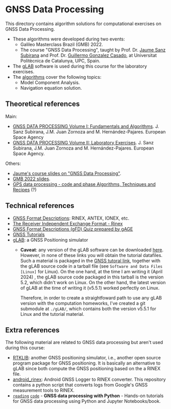 # GNSS Data Processing

This directory contains algorithm solutions for computational exercises on GNSS Data Processing.

- These algorithms were developed during two events:
  - Galileo Masterclass Brazil (GMB) 2022.
  - The course "GNSS Data Processing", taught by Prof. Dr. [Jaume Sanz Subirana] and Prof. Dr. [Guillermo Gonzalez Casado], at Universitat Politècnica de Catalunya, UPC, Spain.
- The [gLAB] software is used during this course for the laboratory exercises.
- The [algorithms] cover the following topics:
  - Model Component Analysis.
  - Navigation equation solution.

## Theoretical references
Main:
- [GNSS DATA PROCESSING Volume I: Fundamentals and Algorithms][4]. J. Sanz Subirana, J.M. Juan Zornoza and M. Hernández-Pajares. European Space Agency
- [GNSS DATA PROCESSING Volume II: Laboratory Exercises][4]. J. Sanz Subirana, J.M. Juan Zornoza and M. Hernández-Pajares. European Space Agency.

Others:
- [Jaume's course slides on "GNSS Data Processing"][1].
- [GMB 2022 slides][3].
- [GPS data processing - code and phase Algorithms, Techniques and Recipes][2] (?)

## Technical references

- [GNSS Format Descriptions]: RINEX, ANTEX, IONEX, etc.
- [The Receiver Independent Exchange Format - Rinex]
- [GNSS Format Descriptions (gFD) Quiz prepared by gAGE][5]
- [GNSS Tutorials][6]
- [gLAB]: a GNSS Positioning simulator
  - **Caveat**: any version of the gLAB software can be downloaded [here][6]. However, in none of these links you will obtain the tutorial datafiles. Such a material is packaged in the [GNSS tutoral link][1], together with the gLAB source code in a tarball file (see `Software and Data Files [Linux]` for Linux). On the one hand, at the time I am writing it (April 2024) , the gLAB source code packaged in this tarball is the version 5.2, which didn't work on Linux. On the other hand, the latest version of gLAB at the time of writing it (v5.5.1) worked perfectly on Linux.
  
    Therefore, in order to create a straightfoward path to use any gLAB version with the computation homeworks, I've created a git submodule at `./gLAB/`, which contains both the version v5.5.1 for Linux and the tutorial material.

## Extra references

The following material are related to GNSS data processing but aren't used during this course:

- [RTKLIB](https://www.rtklib.com/): another GNSS positioning simulator, i.e., another open source program package for GNSS positioning. It is basically an alternative to gLAB since both compute the GNSS positioning based on the a RINEX file.
- [android_rinex]: Android GNSS Logger to RINEX converter. This repository contains a python script that converts logs from Google's GNSS measurement tools to RINEX.
- [`reading`](https://rokubun.github.io/gnss_tutorials/README.html) [`code`](https://github.com/rokubun/gnss_tutorials) - **GNSS data processing with Python** - Hands-on tutorials for GNSS data processing using Python and Jupyter Notebooks/book.

[Jaume Sanz Subirana]: https://gage.upc.edu/en/personnel/permanent-staff/jaume.sanz
[Guillermo Gonzalez Casado]: https://gage.upc.edu/en/personnel/permanent-staff/dr-guillermo-gonzalez-casado
[algorithms]: https://server.gage.upc.edu/TEACHING_MATERIAL/GMB2022/SOFTWARE/
[1]: https://gage.upc.edu/486/gage/en/en/learning-materials/software-tools/glab-tool-suite-links/glab-tutorials/gnss-tutorials
[2]: https://gage.upc.edu/en/learning-materials/library/gnss-books/gps-data-processing-code-and-phase-algorithms-techniques-and-recipes
[3]: https://gage.upc.edu/en/learning-materials/library/gnss-webinars/gic-masterclass-brazil-2022
[4]: https://gage.upc.edu/en/learning-materials/library/gnss-books/gnss-data-processing-book
[GNSS Format Descriptions]: https://gage.upc.edu/en/learning-materials/library/gnss-format-descriptions
[5]: https://server.gage.upc.edu/gLAB/HTML/GNSS_standard_format_files.pdf
[6]: https://gage.upc.edu/en/learning-materials/software-tools/glab-tool-suite-links/glab-download
[gLAB]: https://gage.upc.edu/en/learning-materials/software-tools/glab-tool-suite
[The Receiver Independent Exchange Format - Rinex]: https://files.igs.org/pub/data/format/rinex_4.00.pdf?_ga=2.189936815.567175650.1708691301-1982200360.1707403568
[android_rinex]: https://github.com/rokubun/android_rinex
